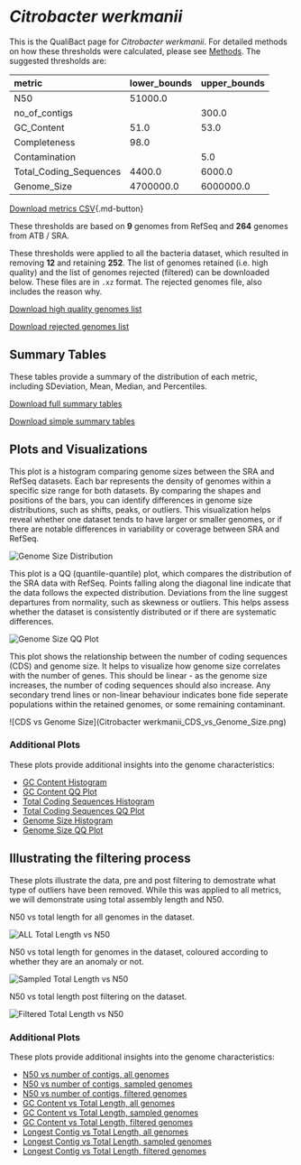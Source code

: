 # *Citrobacter werkmanii*

This is the QualiBact page for *Citrobacter werkmanii*. For detailed methods on how these thresholds were calculated, please see [Methods](../../methods.md).
The suggested thresholds are: 

| metric                 | lower_bounds   | upper_bounds   |
|:-----------------------|:---------------|:---------------|
| N50                    | 51000.0        |                |
| no_of_contigs          |                | 300.0          |
| GC_Content             | 51.0           | 53.0           |
| Completeness           | 98.0           |                |
| Contamination          |                | 5.0            |
| Total_Coding_Sequences | 4400.0         | 6000.0         |
| Genome_Size            | 4700000.0      | 6000000.0      |

[Download metrics CSV](Citrobacter_werkmanii_metrics.csv){.md-button}


These thresholds are based on **9** genomes from RefSeq and **264** genomes from ATB / SRA.

These thresholds were applied to all the bacteria dataset, which resulted in removing **12** and retaining **252**.
The list of genomes retained (i.e. high quality) and the list of genomes rejected (filtered) can be downloaded below. These files are in `.xz` format. The rejected genomes file, also includes the reason why.

[Download high quality genomes list](Citrobacter_werkmanii_high_quality_genomes.csv.xz)


[Download rejected genomes list](Citrobacter_werkmanii_filtered_out_genomes.csv.xz)



## Summary Tables
These tables provide a summary of the distribution of each metric, including SDeviation, Mean, Median, and Percentiles.

[Download full summary tables](summary.csv)

[Download simple summary tables](selected_summary.csv)

## Plots and Visualizations

This plot is a histogram comparing genome sizes between the SRA and RefSeq datasets. Each bar represents the density of genomes within a specific size range for both datasets. By comparing the shapes and positions of the bars, you can identify differences in genome size distributions, such as shifts, peaks, or outliers. This visualization helps reveal whether one dataset tends to have larger or smaller genomes, or if there are notable differences in variability or coverage between SRA and RefSeq.

![Genome Size Distribution](Genome_Size_refseq_histogram_kde.png)

This plot is a QQ (quantile-quantile) plot, which compares the distribution of the SRA data with RefSeq. Points falling along the diagonal line indicate that the data follows the expected distribution. Deviations from the line suggest departures from normality, such as skewness or outliers. This helps assess whether the dataset is consistently distributed or if there are systematic differences.

![Genome Size QQ Plot](Genome_Size_refseq_qqplot.png)

This plot shows the relationship between the number of coding sequences (CDS) and genome size. It helps to visualize how genome size correlates with the number of genes. This should be linear - as the genome size increases, the number of coding sequences should also increase. Any secondary trend lines or non-linear behaviour indicates bone fide seperate populations within the retained genomes, or some remaining contaminant. 

![CDS vs Genome Size](Citrobacter werkmanii_CDS_vs_Genome_Size.png)

### Additional Plots

These plots provide additional insights into the genome characteristics:

- [GC Content Histogram](GC_Content_refseq_histogram_kde.png)
- [GC Content QQ Plot](GC_Content_refseq_qqplot.png)
- [Total Coding Sequences Histogram](Total_Coding_Sequences_refseq_histogram_kde.png)
- [Total Coding Sequences QQ Plot](Total_Coding_Sequences_refseq_qqplot.png)
- [Genome Size Histogram](Genome_Size_refseq_histogram_kde.png)
- [Genome Size QQ Plot](Genome_Size_refseq_qqplot.png)
## Illustrating the filtering process
These plots illustrate the data, pre and post filtering to demostrate what type of outliers have been removed. While this was applied to all metrics, we will demonstrate using total assembly length and N50.

N50 vs total length for all genomes in the dataset.

![ALL Total Length vs N50](Citrobacter_werkmanii_all_total_length_N50.png)

N50 vs total length for genomes in the dataset, coloured according to whether they are an anomaly or not.

![Sampled Total Length vs N50](Citrobacter_werkmanii_sample_total_length_N50.png)

N50 vs total length post filtering on the dataset.

![Filtered Total Length vs N50](Citrobacter_werkmanii_filt_total_length_N50.png)

### Additional Plots

These plots provide additional insights into the genome characteristics:

- [N50 vs number of contigs, all genomes](Citrobacter_werkmanii_all_N50_number.png)
- [N50 vs number of contigs, sampled genomes](Citrobacter_werkmanii_sample_N50_number.png)
- [N50 vs number of contigs, filtered genomes](Citrobacter_werkmanii_filt_N50_number.png)
- [GC Content vs Total Length, all genomes](Citrobacter_werkmanii_all_total_length_GC_Content.png)
- [GC Content vs Total Length, sampled genomes](Citrobacter_werkmanii_sample_total_length_GC_Content.png)
- [GC Content vs Total Length, filtered genomes](Citrobacter_werkmanii_filt_total_length_GC_Content.png)
- [Longest Contig vs Total Length, all genomes](Citrobacter_werkmanii_all_total_length_longest.png)
- [Longest Contig vs Total Length, sampled genomes](Citrobacter_werkmanii_sample_total_length_longest.png)
- [Longest Contig vs Total Length, filtered genomes](Citrobacter_werkmanii_filt_total_length_longest.png)
